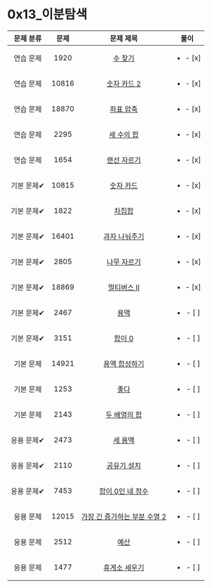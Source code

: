 # 0x13_이분탐색

| 문제 분류 | 문제 | 문제 제목 | 풀이 |
| :--: | :--: | :--: | :--: |
| 연습 문제 | 1920 | [수 찾기](https://www.acmicpc.net/problem/1920) | <ul><li>- [x] </li></ul> |
| 연습 문제 | 10816 | [숫자 카드 2](https://www.acmicpc.net/problem/10816) | <ul><li>- [x] </li></ul> |
| 연습 문제 | 18870 | [좌표 압축](https://www.acmicpc.net/problem/18870) | <ul><li>- [x] </li></ul> |
| 연습 문제 | 2295 | [세 수의 합](https://www.acmicpc.net/problem/2295) | <ul><li>- [x] </li></ul> |
| 연습 문제 | 1654 | [랜선 자르기](https://www.acmicpc.net/problem/1654) | <ul><li>- [x] </li></ul> |
| 기본 문제✔ | 10815 | [숫자 카드](https://www.acmicpc.net/problem/10815) | <ul><li>- [x] </li></ul> |
| 기본 문제✔ | 1822 | [차집합](https://www.acmicpc.net/problem/1822) | <ul><li>- [x] </li></ul> |
| 기본 문제✔ | 16401 | [과자 나눠주기](https://www.acmicpc.net/problem/16401) | <ul><li>- [x] </li></ul> |
| 기본 문제✔ | 2805 | [나무 자르기](https://www.acmicpc.net/problem/2805) | <ul><li>- [x] </li></ul> |
| 기본 문제✔ | 18869 | [멀티버스 Ⅱ](https://www.acmicpc.net/problem/18869) | <ul><li>- [x] </li></ul> |
| 기본 문제✔ | 2467 | [용액](https://www.acmicpc.net/problem/2467) | <ul><li>- [ ] </li></ul> |
| 기본 문제✔ | 3151 | [합이 0](https://www.acmicpc.net/problem/3151) | <ul><li>- [ ] </li></ul> |
| 기본 문제 | 14921 | [용액 합성하기](https://www.acmicpc.net/problem/14921) | <ul><li>- [ ] </li></ul> |
| 기본 문제 | 1253 | [좋다](https://www.acmicpc.net/problem/1253) | <ul><li>- [ ] </li></ul> |
| 기본 문제 | 2143 | [두 배열의 합](https://www.acmicpc.net/problem/2143) | <ul><li>- [ ] </li></ul> |
| 응용 문제✔ | 2473 | [세 용액](https://www.acmicpc.net/problem/2473) | <ul><li>- [ ] </li></ul> |
| 응용 문제✔ | 2110 | [공유기 설치](https://www.acmicpc.net/problem/2110) | <ul><li>- [ ] </li></ul> |
| 응용 문제✔ | 7453 | [합이 0인 네 정수](https://www.acmicpc.net/problem/7453) | <ul><li>- [ ] </li></ul> |
| 응용 문제 | 12015 | [가장 긴 증가하는 부분 수열 2](https://www.acmicpc.net/problem/12015) | <ul><li>- [ ] </li></ul> |
| 응용 문제 | 2512 | [예산](https://www.acmicpc.net/problem/2512) | <ul><li>- [ ] </li></ul> |
| 응용 문제 | 1477 | [휴게소 세우기](https://www.acmicpc.net/problem/1477) | <ul><li>- [ ] </li></ul> |

